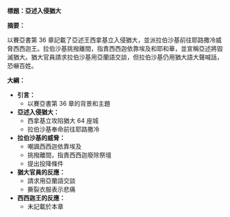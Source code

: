 **標題：亞述入侵猶大**

**摘要：**

以賽亞書第 36 章記載了亞述王西拿基立入侵猶大，並派拉伯沙基前往耶路撒冷威脅西西迦王。拉伯沙基挑撥離間，指責西西迦依靠埃及和耶和華，並宣稱亞述將毀滅猶大。猶大官員請求拉伯沙基用亞蘭語交談，但拉伯沙基仍用猶大語大聲喊話，恐嚇百姓。

**大綱：**

* **引言：**
    * 以賽亞書第 36 章的背景和主題
* **亞述入侵猶大：**
    * 西拿基立攻陷猶大 64 座城
    * 拉伯沙基奉命前往耶路撒冷
* **拉伯沙基的威脅：**
    * 嘲諷西西迦依靠埃及
    * 挑撥離間，指責西西迦廢除祭壇
    * 提出投降條件
* **猶大官員的反應：**
    * 請求用亞蘭語交談
    * 撕裂衣服表示悲痛
* **西西迦王的反應：**
    * 未記載於本章
